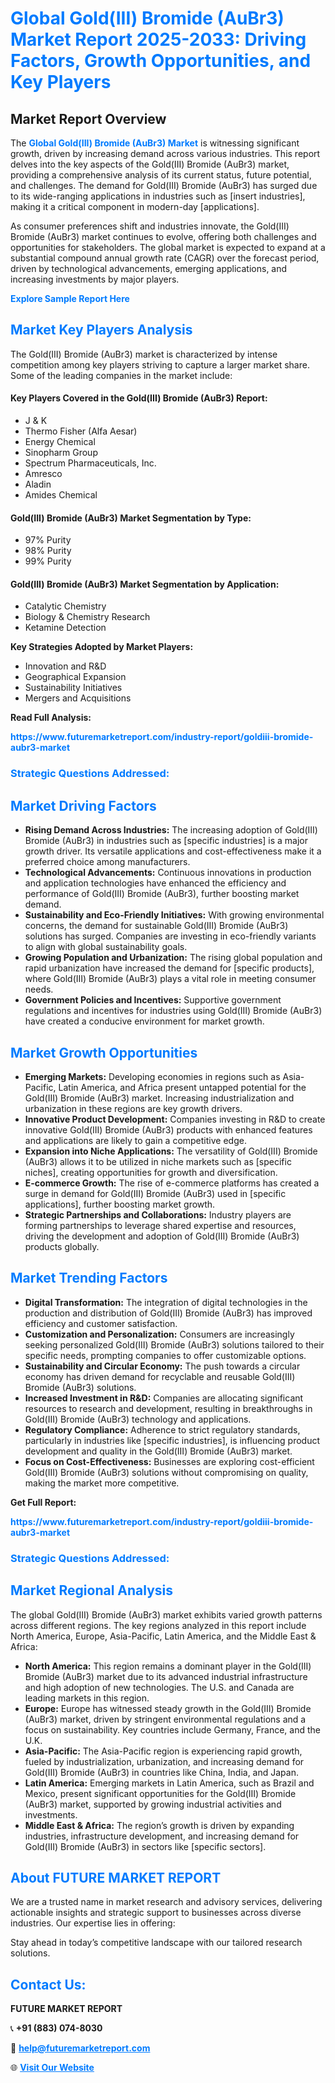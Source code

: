 <h1 style="color: #007BFF;">Global Gold(III) Bromide (AuBr3) Market Report 2025-2033: Driving Factors, Growth Opportunities, and Key Players</h1>

<section id="overview">
<h2>Market Report Overview</h2>
<p>The <a href="https://www.futuremarketreport.com/industry-report/goldiii-bromide-aubr3-market" style="color: #007BFF; text-decoration: none;"><strong>Global Gold(III) Bromide (AuBr3) Market</strong></a> is witnessing significant growth, driven by increasing demand across various industries. This report delves into the key aspects of the Gold(III) Bromide (AuBr3) market, providing a comprehensive analysis of its current status, future potential, and challenges. The demand for Gold(III) Bromide (AuBr3) has surged due to its wide-ranging applications in industries such as [insert industries], making it a critical component in modern-day [applications].</p>
<p>As consumer preferences shift and industries innovate, the Gold(III) Bromide (AuBr3) market continues to evolve, offering both challenges and opportunities for stakeholders. The global market is expected to expand at a substantial compound annual growth rate (CAGR) over the forecast period, driven by technological advancements, emerging applications, and increasing investments by major players.</p>
</section>

<section id="overview">
<p><a href="https://www.futuremarketreport.com/request-sample/reportId=26044" style="color: #007BFF; text-decoration: none;"><strong>Explore Sample Report Here</strong></a></p>
</section>

<section id="key-players">
<h2 style="color: #007BFF;">Market Key Players Analysis</h2>
<p>The Gold(III) Bromide (AuBr3) market is characterized by intense competition among key players striving to capture a larger market share. Some of the leading companies in the market include:</p>
<h4>Key Players Covered in the Gold(III) Bromide (AuBr3) Report:</h4>
<ul><li>J &amp; K</li><li>Thermo Fisher (Alfa Aesar)</li><li>Energy Chemical</li><li>Sinopharm Group</li><li>Spectrum Pharmaceuticals, Inc.</li><li>Amresco</li><li>Aladin</li><li>Amides Chemical</li></ul>
<h4>Gold(III) Bromide (AuBr3) Market Segmentation by Type:</h4>
<ul><li>97% Purity</li><li>98% Purity</li><li>99% Purity</li></ul>

<h4>Gold(III) Bromide (AuBr3) Market Segmentation by Application:</h4>
<ul><li>Catalytic Chemistry</li><li>Biology &amp; Chemistry Research</li><li>Ketamine Detection</li></ul>
<p><strong>Key Strategies Adopted by Market Players:</strong></p>
<ul>
<li>Innovation and R&D</li>
<li>Geographical Expansion</li>
<li>Sustainability Initiatives</li>
<li>Mergers and Acquisitions</li>
</ul>
</section>

<section>
<p><strong>Read Full Analysis: </strong></p><a href="https://www.futuremarketreport.com/industry-report/goldiii-bromide-aubr3-market" style="color: #007BFF; text-decoration: none;"><strong>https://www.futuremarketreport.com/industry-report/goldiii-bromide-aubr3-market</strong></a>
<h3 style="color: #007BFF;">Strategic Questions Addressed:</h3>
</section>

<section id="driving-factors">
<h2 style="color: #007BFF;">Market Driving Factors</h2>
<ul>
<li><strong>Rising Demand Across Industries:</strong> The increasing adoption of Gold(III) Bromide (AuBr3) in industries such as [specific industries] is a major growth driver. Its versatile applications and cost-effectiveness make it a preferred choice among manufacturers.</li>
<li><strong>Technological Advancements:</strong> Continuous innovations in production and application technologies have enhanced the efficiency and performance of Gold(III) Bromide (AuBr3), further boosting market demand.</li>
<li><strong>Sustainability and Eco-Friendly Initiatives:</strong> With growing environmental concerns, the demand for sustainable Gold(III) Bromide (AuBr3) solutions has surged. Companies are investing in eco-friendly variants to align with global sustainability goals.</li>
<li><strong>Growing Population and Urbanization:</strong> The rising global population and rapid urbanization have increased the demand for [specific products], where Gold(III) Bromide (AuBr3) plays a vital role in meeting consumer needs.</li>
<li><strong>Government Policies and Incentives:</strong> Supportive government regulations and incentives for industries using Gold(III) Bromide (AuBr3) have created a conducive environment for market growth.</li>
</ul>
</section>

<section id="growth-opportunities">
<h2 style="color: #007BFF;">Market Growth Opportunities</h2>
<ul>
<li><strong>Emerging Markets:</strong> Developing economies in regions such as Asia-Pacific, Latin America, and Africa present untapped potential for the Gold(III) Bromide (AuBr3) market. Increasing industrialization and urbanization in these regions are key growth drivers.</li>
<li><strong>Innovative Product Development:</strong> Companies investing in R&D to create innovative Gold(III) Bromide (AuBr3) products with enhanced features and applications are likely to gain a competitive edge.</li>
<li><strong>Expansion into Niche Applications:</strong> The versatility of Gold(III) Bromide (AuBr3) allows it to be utilized in niche markets such as [specific niches], creating opportunities for growth and diversification.</li>
<li><strong>E-commerce Growth:</strong> The rise of e-commerce platforms has created a surge in demand for Gold(III) Bromide (AuBr3) used in [specific applications], further boosting market growth.</li>
<li><strong>Strategic Partnerships and Collaborations:</strong> Industry players are forming partnerships to leverage shared expertise and resources, driving the development and adoption of Gold(III) Bromide (AuBr3) products globally.</li>
</ul>
</section>

<section id="trending-factors">
<h2 style="color: #007BFF;">Market Trending Factors</h2>
<ul>
<li><strong>Digital Transformation:</strong> The integration of digital technologies in the production and distribution of Gold(III) Bromide (AuBr3) has improved efficiency and customer satisfaction.</li>
<li><strong>Customization and Personalization:</strong> Consumers are increasingly seeking personalized Gold(III) Bromide (AuBr3) solutions tailored to their specific needs, prompting companies to offer customizable options.</li>
<li><strong>Sustainability and Circular Economy:</strong> The push towards a circular economy has driven demand for recyclable and reusable Gold(III) Bromide (AuBr3) solutions.</li>
<li><strong>Increased Investment in R&D:</strong> Companies are allocating significant resources to research and development, resulting in breakthroughs in Gold(III) Bromide (AuBr3) technology and applications.</li>
<li><strong>Regulatory Compliance:</strong> Adherence to strict regulatory standards, particularly in industries like [specific industries], is influencing product development and quality in the Gold(III) Bromide (AuBr3) market.</li>
<li><strong>Focus on Cost-Effectiveness:</strong> Businesses are exploring cost-efficient Gold(III) Bromide (AuBr3) solutions without compromising on quality, making the market more competitive.</li>
</ul>
</section>

<section>
<p><strong>Get Full Report: </strong></p><a href="https://www.futuremarketreport.com/industry-report/goldiii-bromide-aubr3-market" style="color: #007BFF; text-decoration: none;"><strong>https://www.futuremarketreport.com/industry-report/goldiii-bromide-aubr3-market</strong></a>
<h3 style="color: #007BFF;">Strategic Questions Addressed:</h3>
</section>


<section id="regional-analysis">
<h2 style="color: #007BFF;">Market Regional Analysis</h2>
<p>The global Gold(III) Bromide (AuBr3) market exhibits varied growth patterns across different regions. The key regions analyzed in this report include North America, Europe, Asia-Pacific, Latin America, and the Middle East & Africa:</p>
<ul>
<li><strong>North America:</strong> This region remains a dominant player in the Gold(III) Bromide (AuBr3) market due to its advanced industrial infrastructure and high adoption of new technologies. The U.S. and Canada are leading markets in this region.</li>
<li><strong>Europe:</strong> Europe has witnessed steady growth in the Gold(III) Bromide (AuBr3) market, driven by stringent environmental regulations and a focus on sustainability. Key countries include Germany, France, and the U.K.</li>
<li><strong>Asia-Pacific:</strong> The Asia-Pacific region is experiencing rapid growth, fueled by industrialization, urbanization, and increasing demand for Gold(III) Bromide (AuBr3) in countries like China, India, and Japan.</li>
<li><strong>Latin America:</strong> Emerging markets in Latin America, such as Brazil and Mexico, present significant opportunities for the Gold(III) Bromide (AuBr3) market, supported by growing industrial activities and investments.</li>
<li><strong>Middle East & Africa:</strong> The region’s growth is driven by expanding industries, infrastructure development, and increasing demand for Gold(III) Bromide (AuBr3) in sectors like [specific sectors].</li>
</ul>
</section>

<footer>
<h2 style="color: #007BFF;">About FUTURE MARKET REPORT</h2>
<p>We are a trusted name in market research and advisory services, delivering actionable insights and strategic support to businesses across diverse industries. Our expertise lies in offering:</p>

<p>Stay ahead in today’s competitive landscape with our tailored research solutions.</p>

<h2 style="color: #007BFF;">Contact Us:</h2>
<p><strong>FUTURE MARKET REPORT</strong></p>
<p>📞 <strong>+91 (883) 074-8030</strong></p>
<p>📧 <strong><a href="mailto:help@futuremarketreport.com" style="color: #007BFF;">help@futuremarketreport.com</a></strong></p>
<p>🌐 <strong><a href="https://www.futuremarketreport.com/" style="color: #007BFF;">Visit Our Website</a></strong></p>
</footer>